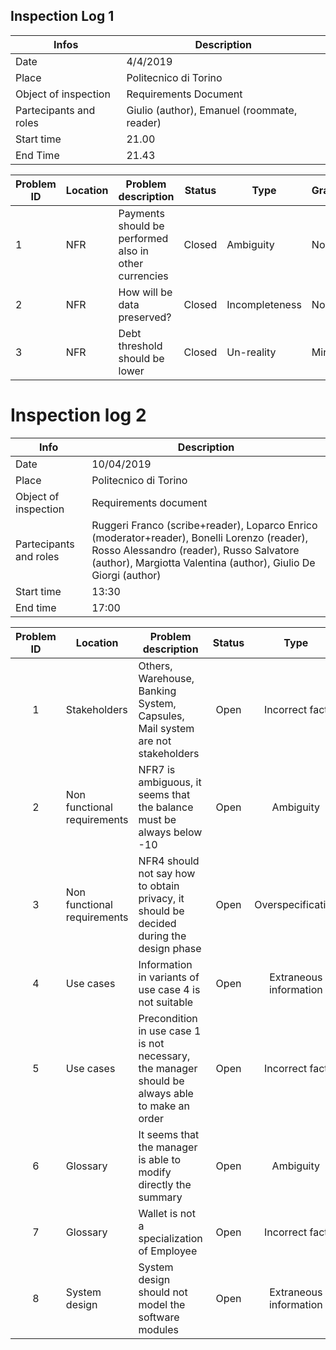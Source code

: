 ## Inspection Log 1
| **Infos** | **Description** |
| --- | -- |
| Date | 4/4/2019 |
| Place | Politecnico di Torino|
| Object of inspection| Requirements Document| 
| Partecipants and roles| Giulio (author), Emanuel (roommate, reader) | 
| Start time | 21.00 |
| End Time | 21.43| 



| Problem ID | Location | Problem description | Status | Type | Gravity |
| ---------- | -------- | ------------------- | ------ | ---- | ------- |
|     1      |   NFR    | Payments should be performed also in other currencies   |  Closed  | Ambiguity      | Normal |
|     2      |   NFR    | How will be data preserved?                             |  Closed  | Incompleteness | Normal |
|     3      |   NFR    | Debt threshold should be lower                          |  Closed  | Un-reality     | Minor  |


# Inspection log 2

| Info                   | Description                                                  |
| ---------------------- | ------------------------------------------------------------ |
| Date                   | 10/04/2019                                                   |
| Place                  | Politecnico di Torino                                        |
| Object of inspection   | Requirements document                                        |
| Partecipants and roles | Ruggeri Franco (scribe+reader), Loparco Enrico (moderator+reader), Bonelli Lorenzo (reader), Rosso Alessandro (reader), Russo Salvatore (author), Margiotta Valentina (author), Giulio De Giorgi (author) |
| Start time             | 13:30                                                        |
| End time               | 17:00                                                        |

| Problem ID | Location                    | Problem description                                          | Status |          Type          | Gravity |
| :--------: | --------------------------- | ------------------------------------------------------------ | :----: | :--------------------: | :-----: |
|     1      | Stakeholders                | Others, Warehouse, Banking System, Capsules, Mail system are not stakeholders |  Open  |     Incorrect fact     |  Major  |
|     2      | Non functional requirements | NFR7 is ambiguous, it seems that the balance must be always below -10 |  Open  |       Ambiguity        |  Minor  |
|     3      | Non functional requirements | NFR4 should not say how to obtain privacy, it should be decided during the design phase |  Open  |   Overspecification    | Normal  |
|     4      | Use cases                   | Information in variants of use case 4 is not suitable        |  Open  | Extraneous information |  Minor  |
|     5      | Use cases                   | Precondition in use case 1 is not necessary, the manager should be always able to make an order |  Open  |     Incorrect fact     | Normal  |
|     6      | Glossary                    | It seems that the manager is able to modify directly the summary |  Open  |       Ambiguity        |  Minor  |
|     7      | Glossary                    | Wallet is not a specialization of Employee                   |  Open  |     Incorrect fact     | Normal  |
|     8      | System design               | System design should not model the software modules          |  Open  | Extraneous information |  Major  |